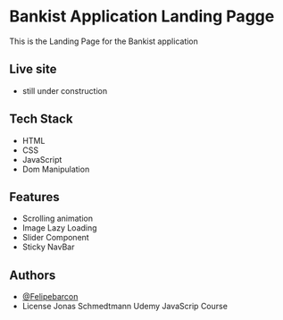 # Bankist Application Landing Pagge

This is the Landing Page for the Bankist application

## Live site

- still under construction

## Tech Stack

- HTML
- CSS
- JavaScript
- Dom Manipulation

## Features

- Scrolling animation
- Image Lazy Loading
- Slider Component
- Sticky NavBar

## Authors

- [@Felipebarcon](https://www.github.com/Felipebarcon)
- License Jonas Schmedtmann Udemy JavaScrip Course
